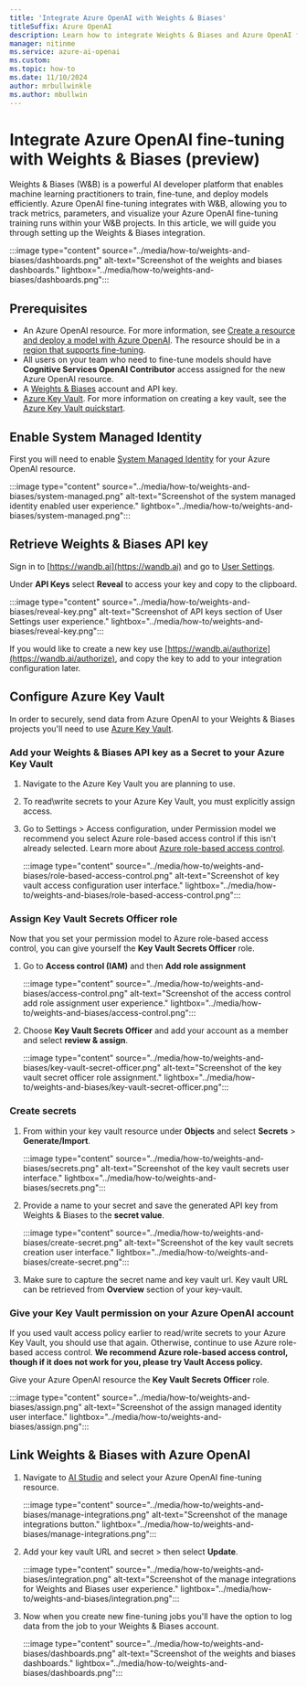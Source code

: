 ```yaml
---
title: 'Integrate Azure OpenAI with Weights & Biases'
titleSuffix: Azure OpenAI
description: Learn how to integrate Weights & Biases and Azure OpenAI fine-tuning.
manager: nitinme
ms.service: azure-ai-openai
ms.custom: 
ms.topic: how-to
ms.date: 11/10/2024
author: mrbullwinkle
ms.author: mbullwin
---
```


# Integrate Azure OpenAI fine-tuning with Weights & Biases (preview)

Weights & Biases (W&B) is a powerful AI developer platform that enables machine learning practitioners to train, fine-tune, and deploy models efficiently. Azure OpenAI fine-tuning integrates with W&B, allowing you to track metrics, parameters, and visualize your Azure OpenAI fine-tuning training runs within your W&B projects. In this article, we will guide you through setting up the Weights & Biases integration.

:::image type="content" source="../media/how-to/weights-and-biases/dashboards.png" alt-text="Screenshot of the weights and biases dashboards." lightbox="../media/how-to/weights-and-biases/dashboards.png":::

## Prerequisites

- An Azure OpenAI resource. For more information, see [Create a resource and deploy a model with Azure OpenAI](../how-to/create-resource.md). The resource should be in a [region that supports fine-tuning](../concepts/models.md#fine-tuning-models).
- All users on your team who need to fine-tune models should have **Cognitive Services OpenAI Contributor** access assigned for the new Azure OpenAI resource.
- A [Weights & Biases](https://wandb.ai) account and API key.
- [Azure Key Vault](https://portal.azure.com/#create/Microsoft.KeyVault). For more information on creating a key vault, see the [Azure Key Vault quickstart](/azure/key-vault/general/quick-create-portal).

## Enable System Managed Identity

First you will need to enable [System Managed Identity](/entra/identity/managed-identities-azure-resources/overview) for your Azure OpenAI resource.

:::image type="content" source="../media/how-to/weights-and-biases/system-managed.png" alt-text="Screenshot of the system managed identity enabled user experience." lightbox="../media/how-to/weights-and-biases/system-managed.png":::

## Retrieve Weights & Biases API key

Sign in to [https://wandb.ai](https://wandb.ai) and go to [User Settings](https://wandb.ai/settings).

Under **API Keys** select **Reveal** to access your key and copy to the clipboard.

:::image type="content" source="../media/how-to/weights-and-biases/reveal-key.png" alt-text="Screenshot of API keys section of User Settings user experience." lightbox="../media/how-to/weights-and-biases/reveal-key.png":::

If you would like to create a new key use [https://wandb.ai/authorize](https://wandb.ai/authorize), and copy the key to add to your integration configuration later.

## Configure Azure Key Vault

In order to securely, send data from Azure OpenAI to your Weights & Biases projects you'll need to use [Azure Key Vault](/azure/key-vault/general/overview).

### Add your Weights & Biases API key as a Secret to your Azure Key Vault

1. Navigate to the Azure Key Vault you are planning to use.
2. To read\write secrets to your Azure Key Vault, you must explicitly assign access.
3. Go to Settings > Access configuration, under Permission model we recommend you select Azure role-based access control if this isn't already selected. Learn more about [Azure role-based access control](/azure/role-based-access-control/overview?WT.mc_id=Portal-Microsoft_Azure_KeyVault).

    :::image type="content" source="../media/how-to/weights-and-biases/role-based-access-control.png" alt-text="Screenshot of key vault access configuration user interface." lightbox="../media/how-to/weights-and-biases/role-based-access-control.png":::

### Assign Key Vault Secrets Officer role

Now that you set your permission model to Azure role-based access control, you can give yourself the **Key Vault Secrets Officer** role.

1. Go to **Access control (IAM)** and then **Add role assignment**

    :::image type="content" source="../media/how-to/weights-and-biases/access-control.png" alt-text="Screenshot of the access control add role assignment user experience." lightbox="../media/how-to/weights-and-biases/access-control.png":::

2. Choose **Key Vault Secrets Officer** and add your account as a member and select **review & assign**.

    :::image type="content" source="../media/how-to/weights-and-biases/key-vault-secret-officer.png" alt-text="Screenshot of the key vault secret officer role assignment." lightbox="../media/how-to/weights-and-biases/key-vault-secret-officer.png":::

### Create secrets

1. From within your key vault resource under **Objects** and select **Secrets** > **Generate/Import**.

    :::image type="content" source="../media/how-to/weights-and-biases/secrets.png" alt-text="Screenshot of the key vault secrets user interface." lightbox="../media/how-to/weights-and-biases/secrets.png":::

2. Provide a name to your secret and save the generated API key from Weights & Biases to the **secret value**.

    :::image type="content" source="../media/how-to/weights-and-biases/create-secret.png" alt-text="Screenshot of the key vault secrets creation user interface." lightbox="../media/how-to/weights-and-biases/create-secret.png":::

3. Make sure to capture the secret name and key vault url. Key vault URL can be retrieved from **Overview** section of your key-vault.

### Give your Key Vault permission on your Azure OpenAI account

If you used vault access policy earlier to read/write secrets to your Azure Key Vault, you should use that again. Otherwise, continue to use Azure role-based access control. **We recommend Azure role-based access control, though if it does not work for you, please try Vault Access policy.**

Give your Azure OpenAI resource the **Key Vault Secrets Officer** role.

:::image type="content" source="../media/how-to/weights-and-biases/assign.png" alt-text="Screenshot of the assign managed identity user interface." lightbox="../media/how-to/weights-and-biases/assign.png":::

## Link Weights & Biases with Azure OpenAI

1. Navigate to [AI Studio](https://ai.azure.com) and select your Azure OpenAI fine-tuning resource.

    :::image type="content" source="../media/how-to/weights-and-biases/manage-integrations.png" alt-text="Screenshot of the manage integrations button." lightbox="../media/how-to/weights-and-biases/manage-integrations.png":::

2. Add your key vault URL and secret > then select **Update**.

    :::image type="content" source="../media/how-to/weights-and-biases/integration.png" alt-text="Screenshot of the manage integrations for Weights and Biases user experience." lightbox="../media/how-to/weights-and-biases/integration.png":::

3. Now when you create new fine-tuning jobs you'll have the option to log data from the job to your Weights & Biases account.

    :::image type="content" source="../media/how-to/weights-and-biases/dashboards.png" alt-text="Screenshot of the weights and biases dashboards." lightbox="../media/how-to/weights-and-biases/dashboards.png":::